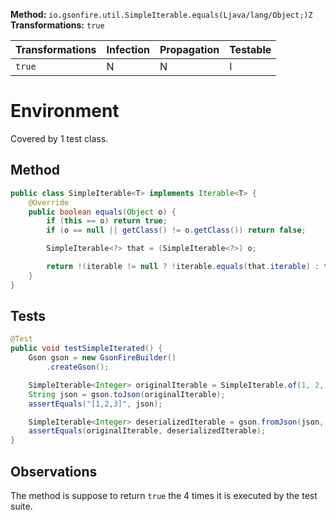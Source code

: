 **Method:** `io.gsonfire.util.SimpleIterable.equals(Ljava/lang/Object;)Z`
**Transformations:** `true`

| Transformations | Infection | Propagation | Testable |
|-----------------|-----------|-------------|----------|
| `true`          | N         | N           | I        |

# Environment

Covered by 1 test class.

## Method

```Java
public class SimpleIterable<T> implements Iterable<T> {
    @Override
    public boolean equals(Object o) {
        if (this == o) return true;
        if (o == null || getClass() != o.getClass()) return false;

        SimpleIterable<?> that = (SimpleIterable<?>) o;

        return !(iterable != null ? !iterable.equals(that.iterable) : that.iterable != null);
    }
}
```

## Tests

```Java
@Test
public void testSimpleIterated() {
    Gson gson = new GsonFireBuilder()
        .createGson();

    SimpleIterable<Integer> originalIterable = SimpleIterable.of(1, 2, 3);
    String json = gson.toJson(originalIterable);
    assertEquals("[1,2,3]", json);

    SimpleIterable<Integer> deserializedIterable = gson.fromJson(json, new TypeToken<SimpleIterable<Integer>>(){}.getType());
    assertEquals(originalIterable, deserializedIterable);
}
```

## Observations
The method is suppose to return `true` the 4 times it is executed by the test suite.